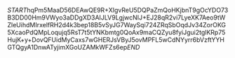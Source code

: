 $START$hqPm5MaaD56DEAwQE9R+XIgvReU5DQPaZmQoHKjbnT9gOcYDO73B3DD00Hm9VWyo3aDDgXD3AIJLV9LgjwcNIJ+EJ28qR2vi7LyeXK7Aeo9tWZleUihdMIrxelfRH2d4k3bep18B5vSyJG7WaySqi724ZRqSbOqdJv34ZorOKG5XcaoPdQMpLoqujq5RsT7t5tYNKbmtg0QoAx9maCQZyu8fyiJgui2tglKRp75HujK+y+DovQFUidMyCaxs7wGHERJsVByJ5ovMPFL5wCdNYyrr6bVzftYYHGTQgyA1DnwATyjimXGoUZAMkWFZs6ep$END$